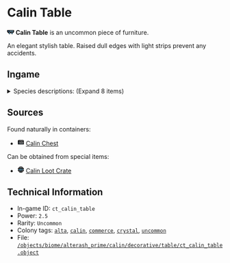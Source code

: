 # Calin Table

<img src="https://raw.githubusercontent.com/Ceterai/Enternia/main/objects/biome/alterash_prime/calin/decorative/table/icon.png" alt="Calin Table icon" loading="lazy" height="16px" width="auto" /> **Calin Table** is an uncommon piece of furniture.

An elegant stylish table. Raised dull edges with light strips prevent any accidents.

## Ingame

<details markdown="1"><summary>Species descriptions: (Expand 8 items)</summary>

- Alta: Calin style is popular in big cities with party places and video game lounges.
- Apex: This table looks really luxuriously.
- Avian: A fabulous table.
- Floran: Table gonna sslice sssome meat!
- Glitch: Admired. An excellent table.
- Human: On the Earth we used a tables like that to play billiards.
- Hylotl: No way this table is floating.
- Novakid: Ain't it a pool table?

</details>

## Sources

Found naturally in containers:

- <img src="https://raw.githubusercontent.com/Ceterai/Enternia/main/objects/biome/alterash_prime/calin/decorative/chest/icon.png" alt="Calin Chest icon" loading="lazy" height="16px" width="auto" /> [Calin Chest](https://ceterai.github.io/MyEnternia/Wiki/CalinChest)

Can be obtained from special items:

- <img src="https://raw.githubusercontent.com/Ceterai/Enternia/main/items/active/alta/loot/biome/ct_calin_loot.png" alt="Calin Loot Crate icon" loading="lazy" height="16px" width="auto" /> [Calin Loot Crate](https://ceterai.github.io/MyEnternia/Wiki/CalinLootCrate)

## Technical Information

- In-game ID: `ct_calin_table`
- Power: `2.5`
- Rarity: `Uncommon`
- Colony tags: [`alta`](https://ceterai.github.io/MyEnternia/Wiki/Tags/Alta), [`calin`](https://ceterai.github.io/MyEnternia/Wiki/Tags/Calin), [`commerce`](https://ceterai.github.io/MyEnternia/Wiki/Tags/Commerce), [`crystal`](https://ceterai.github.io/MyEnternia/Wiki/Tags/Crystal), [`uncommon`](https://ceterai.github.io/MyEnternia/Wiki/Tags/Uncommon)
- File: [`/objects/biome/alterash_prime/calin/decorative/table/ct_calin_table.object`](https://github.com/Ceterai/Enternia/blob/main/objects/biome/alterash_prime/calin/decorative/table/ct_calin_table.object)

